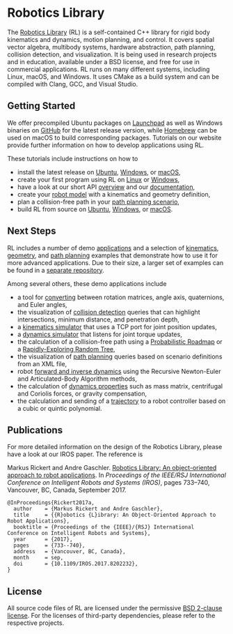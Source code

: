 # Robotics Library

The [Robotics Library](https://www.roboticslibrary.org/) (RL) is a self-contained C++ library for rigid body kinematics and dynamics, motion planning, and control. It covers spatial vector algebra, multibody systems, hardware abstraction, path planning, collision detection, and visualization. It is being used in research projects and in education, available under a BSD license, and free for use in commercial applications. RL runs on many different systems, including Linux, macOS, and Windows. It uses CMake as a build system and can be compiled with Clang, GCC, and Visual Studio.

## Getting Started

We offer precompiled Ubuntu packages on [Launchpad](https://launchpad.net/~roblib/+archive/ubuntu/ppa) as well as Windows binaries on [GitHub](https://github.com/roboticslibrary/rl/releases) for the latest release version, while [Homebrew](https://brew.sh/) can be used on macOS to build corresponding packages. Tutorials on our website provide further information on how to develop applications using RL.

These tutorials include instructions on how to

*   install the latest release on [Ubuntu](https://www.roboticslibrary.org/tutorials/install-ubuntu), [Windows](https://www.roboticslibrary.org/tutorials/install-windows), or [macOS](https://www.roboticslibrary.org/tutorials/install-macos),
*   create your first program using RL on [Linux](https://www.roboticslibrary.org/tutorials/first-steps-linux) or [Windows](https://www.roboticslibrary.org/tutorials/first-steps-windows),
*   have a look at our short API [overview](https://www.roboticslibrary.org/api) and our [documentation](http://doc.roboticslibrary.org/),
*   create your [robot model](https://www.roboticslibrary.org/tutorials/create-a-robot-model) with a kinematics and geometry definition,
*   plan a collision-free path in your [path planning scenario](https://www.roboticslibrary.org/tutorials/specify-a-path-planning-scenario),
*   build RL from source on [Ubuntu](https://www.roboticslibrary.org/tutorials/build-ubuntu), [Windows](https://www.roboticslibrary.org/tutorials/build-windows), or [macOS](https://www.roboticslibrary.org/tutorials/build-macos).

## Next Steps

RL includes a number of demo [applications](demos) and a selection of [kinematics](examples/rlmdl), [geometry](examples/rlsg), and [path planning](examples/rlplan) examples that demonstrate how to use it for more advanced applications. Due to their size, a larger set of examples can be found in a [separate repository](https://github.com/roboticslibrary/rl-examples).

Among several others, these demo applications include

*   a tool for [converting](demos/rlRotationConverterDemo) between rotation matrices, angle axis, quaternions, and Euler angles,
*   the visualization of [collision detection](demos/rlCollisionDemo) queries that can highlight intersections, minimum distance, and penetration depth,
*   a [kinematics simulator](demos/rlCoachMdl) that uses a TCP port for joint position updates,
*   a [dynamics simulator](demos/rlSimulator) that listens for joint torque updates,
*   the calculation of a collision-free path using a [Probabilistic Roadmap](demos/rlPrmDemo) or a [Rapidly-Exploring Random Tree](demos/rlRrtDemo),
*   the visualization of [path planning](demos/rlPlanDemo) queries based on scenario definitions from an XML file,
*   robot [forward and inverse dynamics](demos/rlDynamics1Demo) using the Recursive Newton-Euler and Articulated-Body Algorithm methods,
*   the calculation of [dynamics properties](demos/rlDynamics2Demo) such as mass matrix, centrifugal and Coriolis forces, or gravity compensation,
*   the calculation and sending of a [trajectory](demos/rlAxisControllerDemo) to a robot controller based on a cubic or quintic polynomial.

## Publications

For more detailed information on the design of the Robotics Library, please have a look at our IROS paper. The reference is

Markus Rickert and Andre Gaschler. [Robotics Library: An object-oriented approach to robot applications](https://www.roboticslibrary.org/Rickert2017a.pdf). In *Proceedings of the IEEE/RSJ International Conference on Intelligent Robots and Systems (IROS)*, pages 733&ndash;740, Vancouver, BC, Canada, September 2017.

	@InProceedings{Rickert2017a,
	  author    = {Markus Rickert and Andre Gaschler},
	  title     = {{R}obotics {L}ibrary: An Object-Oriented Approach to Robot Applications},
	  booktitle = {Proceedings of the {IEEE}/{RSJ} International Conference on Intelligent Robots and Systems},
	  year      = {2017},
	  pages     = {733--740},
	  address   = {Vancouver, BC, Canada},
	  month     = sep,
	  doi       = {10.1109/IROS.2017.8202232},
	}

## License

All source code files of RL are licensed under the permissive [BSD 2-clause license](LICENSE.md). For the licenses of third-party dependencies, please refer to the respective projects.
